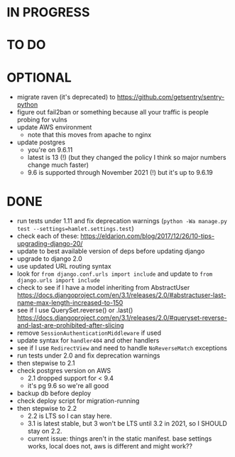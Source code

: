 # IN PROGRESS

# TO DO

# OPTIONAL
- migrate raven (it's deprecated) to https://github.com/getsentry/sentry-python
- figure out fail2ban or something because all your traffic is people probing for vulns
- update AWS environment
    - note that this moves from apache to nginx
- update postgres
    - you're on 9.6.11
    - latest is 13 (!) (but they changed the policy I think so major numbers change much faster)
    - 9.6 is supported through November 2021 (!) but it's up to 9.6.19

# DONE
- run tests under 1.11 and fix deprecation warnings (`python -Wa manage.py test --settings=hamlet.settings.test`)
- check each of these: https://eldarion.com/blog/2017/12/26/10-tips-upgrading-django-20/
- update to best available version of deps before updating django
- upgrade to django 2.0
- use updated URL routing syntax
- look for `from django.conf.urls import include` and update to `from django.urls import include`
- check to see if I have a model inheriting from AbstractUser https://docs.djangoproject.com/en/3.1/releases/2.0/#abstractuser-last-name-max-length-increased-to-150
- see if I use QuerySet.reverse() or .last() https://docs.djangoproject.com/en/3.1/releases/2.0/#queryset-reverse-and-last-are-prohibited-after-slicing
- remove `SessionAuthenticationMiddleware` if used
- update syntax for `handler404` and other handlers
- see if I use `RedirectView` and need to handle `NoReverseMatch` exceptions
- run tests under 2.0 and fix deprecation warnings
- then stepwise to 2.1
- check postgres version on AWS
    - 2.1 dropped support for < 9.4
    - it's pg 9.6 so we're all good
- backup db before deploy
- check deploy script for migration-running
- then stepwise to 2.2
    + 2.2 is LTS so I can stay here.
    + 3.1 is latest stable, but 3 won't be LTS until 3.2 in 2021, so I SHOULD stay on 2.2.
    + current issue: things aren't in the static manifest. base settings works, local does not, aws is different and might work??

